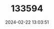 ---
title: "133594"
category: "Favia fragum"
draft: false
date: 2024-02-22 13:03:51
languages:
  English: ["Golfball Coral"]
---